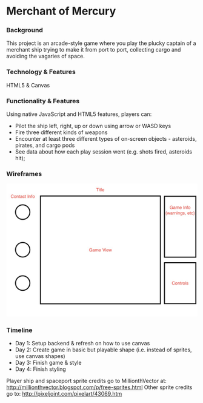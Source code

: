 # Merchant of Mercury

### Background

This project is an arcade-style game where you play the plucky captain of a merchant ship trying to make it from port to port, collecting cargo and avoiding the vagaries of space.

### Technology & Features

HTML5 & Canvas

### Functionality & Features

Using native JavaScript and HTML5 features, players can:

  * Pilot the ship left, right, up or down using arrow or WASD keys
  * Fire three different kinds of weapons
  * Encounter at least three different types of on-screen objects - asteroids, pirates, and cargo pods
  * See data about how each play session went (e.g. shots fired, asteroids hit);

### Wireframes

![wireframe](https://github.com/Bhammy/merchantofmercury/blob/master/game.jpg?raw=true)

### Timeline
  * Day 1: Setup backend & refresh on how to use canvas
  * Day 2: Create game in basic but playable shape (i.e. instead of sprites, use canvas shapes)
  * Day 3: Finish game & style
  * Day 4: Finish styling

Player ship and spaceport sprite credits go to MillionthVector at: http://millionthvector.blogspot.com/p/free-sprites.html
Other sprite credits go to: http://pixeljoint.com/pixelart/43069.htm

